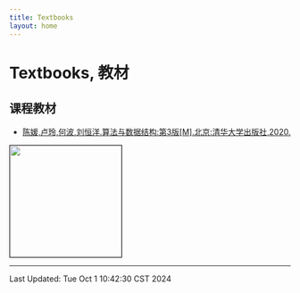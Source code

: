```yaml
---
title: Textbooks
layout: home
---
```

# Textbooks, 教材

## 课程教材

-   [陈媛,卢玲,何波,刘恒洋.算法与数据结构:第3版[M].北京:清华大学出版社,2020.](http://www.tup.tsinghua.edu.cn/booksCenter/book_07493701.html)

<div>
	<a href="http://www.tup.tsinghua.edu.cn/booksCenter/book_07493701.html">
		<img src="http://www.tup.tsinghua.edu.cn/upload/bigbookimg/074937-01.jpg" style="height: 200px;" border="1">
	</a>
</div>

---

Last Updated: Tue Oct  1 10:42:30 CST 2024